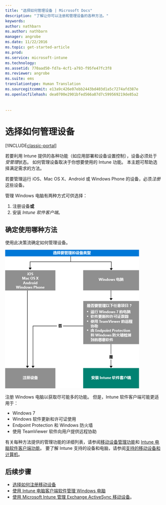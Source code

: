 ```yaml
---
title: "选择如何管理设备 | Microsoft Docs"
description: "了解让你可以注册和管理设备的各种方法。"
keywords: 
author: nathbarn
ms.author: nathbarn
manager: angrobe
ms.date: 11/22/2016
ms.topic: get-started-article
ms.prod: 
ms.service: microsoft-intune
ms.technology: 
ms.assetid: 770aad50-fd7a-4cf1-a793-f95fe47fc3f8
ms.reviewer: angrobe
ms.suite: ems
translationtype: Human Translation
ms.sourcegitcommit: e13a9c426e07ebb2443bd403d1a5c7274afd387e
ms.openlocfilehash: dea0700e2901bfed566a87d7c599569219de85a2


---
```


# <a name="choose-how-to-manage-devices"></a>选择如何管理设备

[!INCLUDE[classic-portal](../includes/classic-portal.md)]

若要利用 Intune 提供的各种功能（如应用部署和设备设置控制），设备必须处于*受管理*状态。 如何管理设备取决于你想要使用的 Intune 功能。 本主题可帮助选择满足需求的方法。

若要管理运行 iOS、Mac OS X、Android 或 Windows Phone 的设备，必须*注册*这些设备。

管理 Windows 电脑有两种方式可供选择：

1. 注册设备**或**
2. 安装 *Intune 软件客户端*。

## <a name="decide-which-method-to-use"></a>确定使用哪种方法
使用此决策流确定如何管理设备。

![如何管理设备的决策流。](./media/choose-manage-method.png)

注册 Windows 电脑以获取尽可能多的功能。 但是，Intune 软件客户端可能更适用于：

- Windows 7
- Windows 软件更新和许可证使用
- Endpoint Protection 和 Windows 防火墙
- 使用 TeamViewer 软件向用户提供远程协助

有关每种方法提供的管理功能的详细列表，请参阅[移动设备管理功能](mobile-device-management-capabilities-in-microsoft-intune.md)和 [Intune 电脑软件客户端功能](windows-pc-management-capabilities-in-microsoft-intune.md)。
要了解 Intune 支持的设备和电脑，请参阅[支持的移动设备和计算机](https://docs.microsoft.com/intune/get-started/what-to-know-before-you-start-microsoft-intune#intune-supported-devices)。

## <a name="next-steps"></a>后续步骤

- [选择如何注册移动设备](/intune/get-started/choose-how-to-enroll-devices1)
- [使用 Intune 电脑客户端软件管理 Windows 电脑](/intune/deploy-use/manage-windows-pcs-with-microsoft-intune)
- [使用 Microsoft Intune 管理 Exchange ActiveSync 移动设备](/intune/deploy-use/mobile-device-management-with-exchange-activesync-and-microsoft-intune)。



<!--HONumber=Dec16_HO3-->


